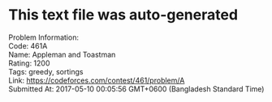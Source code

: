# This text file was auto-generated  
  
Problem Information:  
Code: 461A  
Name: Appleman and Toastman  
Rating: 1200  
Tags: greedy, sortings  
Link: https://codeforces.com/contest/461/problem/A  
Submitted At: 2017-05-10 00:05:56 GMT+0600 (Bangladesh Standard Time)  
